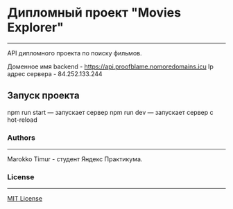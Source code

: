 # Дипломный проект "Movies Explorer"
------------

API дипломного проекта по поиску фильмов.

Доменное имя backend - https://api.proofblame.nomoredomains.icu
Ip адрес сервера - 84.252.133.244



## Запуск проекта

npm run start — запускает сервер
npm run dev — запускает сервер с hot-reload


###  Authors
------------
Marokko Timur - студент Яндекс Практикума.

### License
------------
[MIT License](https://choosealicense.com/licenses/mit/ "MIT License")